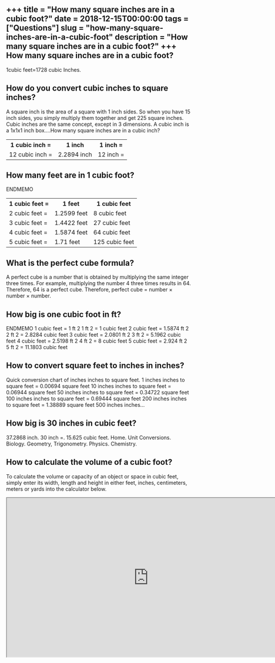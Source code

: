 +++
title = "How many square inches are in a cubic foot?"
date = 2018-12-15T00:00:00
tags = ["Questions"]
slug = "how-many-square-inches-are-in-a-cubic-foot"
description = "How many square inches are in a cubic foot?"
+++
How many square inches are in a cubic foot?
-------------------------------------------

1cubic feet=1728 cubic Inches.

How do you convert cubic inches to square inches?
-------------------------------------------------

A square inch is the area of a square with 1 inch sides. So when you have 15 inch sides, you simply multiply them together and get 225 square inches. Cubic inches are the same concept, except in 3 dimensions. A cubic inch is a 1x1x1 inch box….How many square inches are in a cubic inch?

<table><tr><th>1 cubic inch =</th><th>1 inch</th><th>1 inch =</th></tr><tr><td>12 cubic inch =</td><td>2.2894 inch</td><td>12 inch =</td></tr></table>

How many feet are in 1 cubic foot?
----------------------------------

ENDMEMO

<table><tr><th>1 cubic feet =</th><th>1 feet</th><th>1 cubic feet</th></tr><tr><td>2 cubic feet =</td><td>1.2599 feet</td><td>8 cubic feet</td></tr><tr><td>3 cubic feet =</td><td>1.4422 feet</td><td>27 cubic feet</td></tr><tr><td>4 cubic feet =</td><td>1.5874 feet</td><td>64 cubic feet</td></tr><tr><td>5 cubic feet =</td><td>1.71 feet</td><td>125 cubic feet</td></tr></table>

What is the perfect cube formula?
---------------------------------

A perfect cube is a number that is obtained by multiplying the same integer three times. For example, multiplying the number 4 three times results in 64. Therefore, 64 is a perfect cube. Therefore, perfect cube = number × number × number.

How big is one cubic foot in ft?
--------------------------------

ENDMEMO 1 cubic feet = 1 ft 2 1 ft 2 = 1 cubic feet 2 cubic feet = 1.5874 ft 2 2 ft 2 = 2.8284 cubic feet 3 cubic feet = 2.0801 ft 2 3 ft 2 = 5.1962 cubic feet 4 cubic feet = 2.5198 ft 2 4 ft 2 = 8 cubic feet 5 cubic feet = 2.924 ft 2 5 ft 2 = 11.1803 cubic feet

How to convert square feet to inches in inches?
-----------------------------------------------

Quick conversion chart of inches inches to square feet. 1 inches inches to square feet = 0.00694 square feet 10 inches inches to square feet = 0.06944 square feet 50 inches inches to square feet = 0.34722 square feet 100 inches inches to square feet = 0.69444 square feet 200 inches inches to square feet = 1.38889 square feet 500 inches inches…

How big is 30 inches in cubic feet?
-----------------------------------

37.2868 inch. 30 inch =. 15.625 cubic feet. Home. Unit Conversions. Biology. Geometry, Trigonometry. Physics. Chemistry.

How to calculate the volume of a cubic foot?
--------------------------------------------

To calculate the volume or capacity of an object or space in cubic feet, simply enter its width, length and height in either feet, inches, centimeters, meters or yards into the calculator below.

<iframe allow="accelerometer; autoplay; clipboard-write; encrypted-media; gyroscope; picture-in-picture" allowfullscreen="" class="__youtube_prefs__  epyt-is-override  no-lazyload" data-no-lazy="1" data-origheight="433" data-origwidth="770" data-skipgform_ajax_framebjll="" height="433" id="_ytid_29880" loading="lazy" src="https://www.youtube.com/embed/cVhN2oVVmCc?enablejsapi=1&autoplay=0&cc_load_policy=0&cc_lang_pref=&iv_load_policy=1&loop=0&modestbranding=0&rel=1&fs=1&playsinline=0&autohide=2&theme=dark&color=red&controls=1&" title="YouTube player" width="770"></iframe>